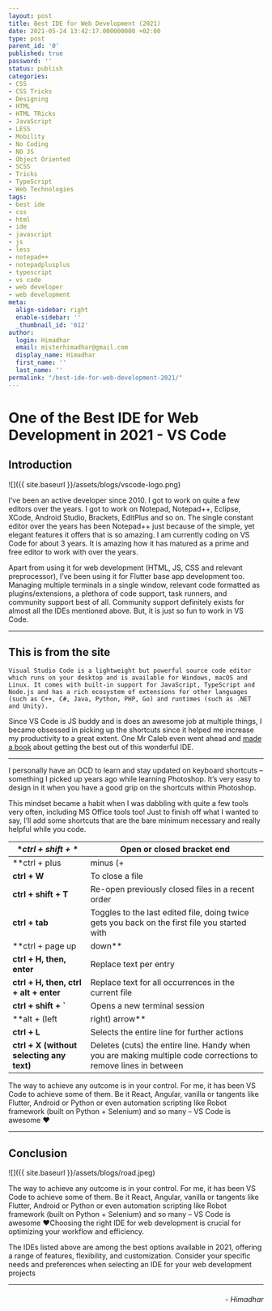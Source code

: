 ```yaml
---
layout: post
title: Best IDE for Web Development (2021)
date: 2021-05-24 13:42:17.000000000 +02:00
type: post
parent_id: '0'
published: true
password: ''
status: publish
categories:
- CSS
- CSS Tricks
- Designing
- HTML
- HTML TRicks
- JavaScript
- LESS
- Mobility
- No Coding
- NO JS
- Object Oriented
- SCSS
- Tricks
- TypeScript
- Web Technologies
tags:
- best ide
- css
- html
- ide
- javascript
- js
- less
- notepad++
- notepadplusplus
- typescript
- vs code
- web developer
- web development
meta:
  align-sidebar: right
  enable-sidebar: ''
  _thumbnail_id: '612'
author:
  login: Himadhar
  email: misterhimadhar@gmail.com
  display_name: Himadhar
  first_name: ''
  last_name: ''
permalink: "/best-ide-for-web-development-2021/"
---
```


# One of the Best IDE for Web Development in 2021 - VS Code

## Introduction

![]({{ site.baseurl }}/assets/blogs/vscode-logo.png)

I’ve been an active developer since 2010. I got to work on quite a few editors over the years. I got to work on Notepad, Notepad++, Eclipse, XCode, Android Studio, Brackets, EditPlus and so on. The single constant editor over the years has been Notepad++ just because of the simple, yet elegant features it offers that is so amazing. I am currently coding on VS Code for about 3 years. It is amazing how it has matured as a prime and free editor to work with over the years.

Apart from using it for web development (HTML, JS, CSS and relevant preprocessor), I’ve been using it for Flutter base app development too. Managing multiple terminals in a single window, relevant code formatted as plugins/extensions, a plethora of code support, task runners, and community support best of all. Community support definitely exists for almost all the IDEs mentioned above. But, it is just so fun to work in VS Code.

---

## This is from the site

`Visual Studio Code is a lightweight but powerful source code editor which runs on your desktop and is available for Windows, macOS and Linux. It comes with built-in support for JavaScript, TypeScript and Node.js and has a rich ecosystem of extensions for other languages (such as C++, C#, Java, Python, PHP, Go) and runtimes (such as .NET and Unity).`

Since VS Code is JS buddy and is does an awesome job at multiple things, I became obsessed in picking up the shortcuts since it helped me increase my productivity to a great extent. One Mr Caleb even went ahead and [made a book](https://makevscodeawesome.com/) about getting the best out of this wonderful IDE.

---

I personally have an OCD to learn and stay updated on keyboard shortcuts – something I picked up years ago while learning Photoshop. It’s very easy to design in it when you have a good grip on the shortcuts within Photoshop.

This mindset became a habit when I was dabbling with quite a few tools very often, including MS Office tools too! Just to finish off what I wanted to say, I’ll add some shortcuts that are the bare minimum necessary and really helpful while you code.


| **ctrl + shift + \**                      | Open or closed bracket end                                                                                     |
| ------------------------------------------- | ---------------------------------------------------------------------------------------------------------------- |
| **ctrl + plus                             | minus (+                                                                                                       |
| **ctrl + W**                              | To close a file                                                                                                |
| **ctrl + shift + T**                      | Re-open previously closed files in a recent order                                                              |
| **ctrl + tab**                            | Toggles to the last edited file, doing twice gets you back on the first file you started with                  |
| **ctrl + page up                          | down**                                                                                                         |
| **ctrl + H, then, enter**                 | Replace text per entry                                                                                         |
| **ctrl + H, then, ctrl + alt + enter**    | Replace text for all occurrences in the current file                                                           |
| **ctrl + shift + `**                      | Opens a new terminal session                                                                                   |
| **alt + (left                             | right) arrow**                                                                                                 |
| **ctrl + L**                              | Selects the entire line for further actions                                                                    |
| **ctrl + X (without selecting any text)** | Deletes (cuts) the entire line. Handy when you are making multiple code corrections to remove lines in between |

The way to achieve any outcome is in your control. For me, it has been VS Code to achieve some of them. Be it React, Angular, vanilla or tangents like Flutter, Android or Python or even automation scripting like Robot framework (built on Python + Selenium) and so many – VS Code is awesome ❤️

---

## Conclusion

![]({{ site.baseurl }}/assets/blogs/road.jpeg)

The way to achieve any outcome is in your control. For me, it has been VS Code to achieve some of them. Be it React, Angular, vanilla or tangents like Flutter, Android or Python or even automation scripting like Robot framework (built on Python + Selenium) and so many – VS Code is awesome ❤️Choosing the right IDE for web development is crucial for optimizing your workflow and efficiency.

The IDEs listed above are among the best options available in 2021, offering a range of features, flexibility, and customization. Consider your specific needs and preferences when selecting an IDE for your web development projects

---

<h6 style="text-align: right">
- Himadhar
</h6>
